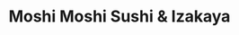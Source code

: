 ---
layout: place
title: "Moshi Moshi Sushi & Izakaya"
permalink: /washington/seattle/moshi-moshi-sushi-izakaya.html
stateAbbr: WA
stateName: Washington
cityName: Seattle
seo:
  name: "Moshi Moshi Sushi & Izakaya"
  type: Restaurant
  links: http://www.moshimoshiseattle.com/
description: "Moshi Moshi Sushi & Izakaya serves delicious sushi in Seattle, Washington. Try fresh Japanese dishes for a great dining experience. "
place_id: ChIJExxdWsYVkFQR4LcgpT7JVBg
photos:
  - name: >-
      places/ChIJExxdWsYVkFQR4LcgpT7JVBg/photos/AeeoHcJaKJ70vT43KXhtl9Is5mmxzv3TX2-Jz1gzKSVN1EYPf94Dch7X6AazZk8n8r9cfXHH65Zvdbx_WbHf7PLuCwFQT9NAR5x7eeJ8hbATYXFbOaCB3DTHDJDxmKMw7tqsMYpUId_ABpO9n2UG8WL_l8Oh56HAGUBmr7h0WasEShXwOJcv3DMfVVOCX-jGtAJsDVp8RdxaXmDI720k1qnOXB5c8s-Rx9Psl-DP-X5FfJ1rPUaoNuNuSHLEUkpECBRoX-Kcu6WBe90jAA70KstLYOjMqzyoOyyPkxtsdqqGetclnSOzGHi22CMtRKG4jQYXquqwrM3rA0lpSPX_WPrajBPmytz9IAna0MrISCF0iWBZFTaLRzxlhxDkhWhDBL2rtDp9sSeZSkfFt09KwA79DTAeI-zkcSe0lRe1bmMJhwbdA3E
    widthPx: 4032
    heightPx: 3024
    authorAttributions:
      - displayName: Jill L.
        uri: https://maps.google.com/maps/contrib/116710797366001839069
        photoUri: >-
          https://lh3.googleusercontent.com/a-/ALV-UjXD_o6wB3vYy7SeJ71fvNPJ2e-PLxIQlMhZHjkuvwTjJIXgshqA=s100-p-k-no-mo
    flagContentUri: >-
      https://www.google.com/local/imagery/report/?cb_client=maps_api_places.places_api&image_key=!1e10!2sCIHM0ogKEICAgICh4vS1-wE&hl=en-US
    googleMapsUri: >-
      https://www.google.com/maps/place//data=!3m4!1e2!3m2!1sCIHM0ogKEICAgICh4vS1-wE!2e10!4m2!3m1!1s0x549015c65a5d1c13:0x1854c93ea520b7e0
  - name: >-
      places/ChIJExxdWsYVkFQR4LcgpT7JVBg/photos/AeeoHcL02_IYAaJQ7sKfJEnIgCTmW1-xmOCTay9ganztsyRIU_gnwPLx2LCO9qcgC4EuEvoDlQ6bEf9GAwqkftYjos60xB_GSPVZVYQQQda5rnkJHBDZXI3zUWi_KWt6JY5rGKhYPP0M_RmTGfTvA59aaSYU4HmGEAkJuKxPWVO8IFZfvVh92hJJ5T7NbNqFCYZXKHKXJw0o1Uk0eBJaR6a2eDbyxX6vjQNCpwWPskBu32skoNrfDLlNdJt4YlKYOvFVs5qELv1D1G2_MuN4Z51CpNgl1fy0yKN_NmS5R3NYI4eySpNM5FmHbOKVfGXYd6qSVMgzykf9Omd3VYKJTGJkxU5EAStquG3EXtoZVME7FIedfeBQZ5pUNyYU0VFNn1DCtoLyU12oHJyyKUOj22CG5_XCGvqDdSu3czZ77urk3wu4u6XS
    widthPx: 3669
    heightPx: 2594
    authorAttributions:
      - displayName: Scott Moore
        uri: https://maps.google.com/maps/contrib/113303804247916677567
        photoUri: >-
          https://lh3.googleusercontent.com/a-/ALV-UjWuHIkzG1To6P8G6ktJQaUCCblC_zMPxXjm0HY8lNP2Oz4OWSjb=s100-p-k-no-mo
    flagContentUri: >-
      https://www.google.com/local/imagery/report/?cb_client=maps_api_places.places_api&image_key=!1e10!2sCIHM0ogKEICAgICTs8eBpgE&hl=en-US
    googleMapsUri: >-
      https://www.google.com/maps/place//data=!3m4!1e2!3m2!1sCIHM0ogKEICAgICTs8eBpgE!2e10!4m2!3m1!1s0x549015c65a5d1c13:0x1854c93ea520b7e0
  - name: >-
      places/ChIJExxdWsYVkFQR4LcgpT7JVBg/photos/AeeoHcKJXo-IYJjF6gCZ9DJOgJsJM5TtDoGbMdudyqJwpXexUXn9_jQ8hCn1tp4gH2mjCfx85ZWbbbXHIp2jYrSeDLlU7MyPqGm9_yF9qGeir81Lj40qyiRbxfY9dslgBSJmz_GaHlfKJvzxlmJ7t8evGDKokXtw0WLXKhjIwQQvqYXiPqonyoEStyL8ziO6lWqQscP-Tqrd0fAY3Hfo7Zvbo7vG-NtXHRfCTmruwQdVCvYGAoz-L-tAB5edqiD785TOc8isZdXwzPa7Vg_lV500Q6mgxtdRLuf9Aj65rvHIdAfsMCLILbhDpO9OoaQGDFrLB-4gWFR0UQP54nGQnS-ZhR-kiG__A1v8I3wVrWC-eD-1bn-GWWxIINK_TwymMd-xVauFGe2fLdERd5bZkfmMB2dnA2D785uK9IGPyuR-WoeSPA
    widthPx: 4800
    heightPx: 3600
    authorAttributions:
      - displayName: Alena Z
        uri: https://maps.google.com/maps/contrib/103240778358278252237
        photoUri: >-
          https://lh3.googleusercontent.com/a-/ALV-UjXg_msKJyZ8WyZzZI9XY-jOEDZgyrxJLqryLZEbmmQZQC6kRnqqhg=s100-p-k-no-mo
    flagContentUri: >-
      https://www.google.com/local/imagery/report/?cb_client=maps_api_places.places_api&image_key=!1e10!2sCIHM0ogKEICAgIC71_j2HA&hl=en-US
    googleMapsUri: >-
      https://www.google.com/maps/place//data=!3m4!1e2!3m2!1sCIHM0ogKEICAgIC71_j2HA!2e10!4m2!3m1!1s0x549015c65a5d1c13:0x1854c93ea520b7e0
  - name: >-
      places/ChIJExxdWsYVkFQR4LcgpT7JVBg/photos/AeeoHcLUQIZdLruK2j7_oWMxDDsbnUvGbY6z1_IpOoY5meXIKckXZzIx6O9nGFinUJ_-ci49-7seX-MIjNdpALRgoAgYXSmc543agK2-MKm99BqRBrkhhGiPhKMC9LT9-X5Qm79F9AVi8iufHDk6QeNzXo9-W-dw7vB2wQuDxZMlQZrWFEfaXB8t5Jnbqz84D-3BCm2Wg4EKzfA37lyRSj1LXNbbxusv7JrR95bnj6e5w95D-zViRoXjWIDDVj0cVua0_r3_awfrT29auoq7A42C6h_ELn4YObouhbxFEl5p5qIyt4DjwlLNdJ2CtahHW8g8JdYv_liPU91lOfy19K0xAyy7TKJ8JszQMratKgG9T7xKnQDvDEC4bMuXJs4wICFUALzHU9bJOebNiOvdR8ZZOHcQOvcQJSdLccxP8rFIzVBkeg
    widthPx: 3827
    heightPx: 2870
    authorAttributions:
      - displayName: Jason Chan
        uri: https://maps.google.com/maps/contrib/100646748096938948035
        photoUri: >-
          https://lh3.googleusercontent.com/a-/ALV-UjXVMt10zPsV1f0mNdih8CNuh1RqVvU8HB7XYXCuQVoS6Ui4KwwmSw=s100-p-k-no-mo
    flagContentUri: >-
      https://www.google.com/local/imagery/report/?cb_client=maps_api_places.places_api&image_key=!1e10!2sCIHM0ogKEICAgIDO49iaDQ&hl=en-US
    googleMapsUri: >-
      https://www.google.com/maps/place//data=!3m4!1e2!3m2!1sCIHM0ogKEICAgIDO49iaDQ!2e10!4m2!3m1!1s0x549015c65a5d1c13:0x1854c93ea520b7e0
  - name: >-
      places/ChIJExxdWsYVkFQR4LcgpT7JVBg/photos/AeeoHcJS6FZkOCsyR8g2SBLMrAS4pLJCj_qI8XPH_cER9XFVwh6K3CS--rMc4PS9b-5-NOj1zucX4GSpo7rKEBZHtemBxS_yGyzRTbP6bFFWR-AXVEGWQvGdmYf8TYb1Y_8YaLQAvVX4brGeu9GU9v2sSvtDrycdx8WypZy0gRK_kpHPKTSkSCYyHVHarqxDQIHJHwhduomh721uaDPfzPmGZUIwzTuNAg5QGvtjLtRk9TO9atzqFldvXItiCl3bdeCYKb966vB7jTqUVR8NZPShqf4Txlal-4sqNnOVzYZdhqSgHrz8Hm0DHMy8W5S670JHuyRSThF4tIjQbHf21En2-Drq0b9eXlP5se74hNPv1Kl41RKdBQ_jkIAFwB8osqt1On2UWL78LUcUfXes3F6pxu1Fvvrs75qmLomvrHwChtSmRQ
    widthPx: 3600
    heightPx: 4800
    authorAttributions:
      - displayName: Lauren Forster
        uri: https://maps.google.com/maps/contrib/113541684466930939517
        photoUri: >-
          https://lh3.googleusercontent.com/a/ACg8ocJvSFr6P533ZxPUXwRjCbAVIzi-O_G51sSQE-ErsjjUhyg2TJg=s100-p-k-no-mo
    flagContentUri: >-
      https://www.google.com/local/imagery/report/?cb_client=maps_api_places.places_api&image_key=!1e10!2sCIHM0ogKEICAgMDg3PjpLw&hl=en-US
    googleMapsUri: >-
      https://www.google.com/maps/place//data=!3m4!1e2!3m2!1sCIHM0ogKEICAgMDg3PjpLw!2e10!4m2!3m1!1s0x549015c65a5d1c13:0x1854c93ea520b7e0
  - name: >-
      places/ChIJExxdWsYVkFQR4LcgpT7JVBg/photos/AeeoHcLwJYuRnd_0Mj-aOmmX7vAzSYHmR82XcR5vOG_dpJ4OMHTH5ync6U1AjNkrUbl9uPnJiBRwbjr3lyT3hDGcsN0dpjbG33oRH_X5vDYslS-D5NkLTl9NAr4WyOJiPnx5i-uCV-7-GNwCvc0XNVaNiNVhGjd6nK_2rlsxqgfv4dieQtMOaM2erDuDbQWKozR9uFpNH_80nDgo30xqtU26077f1IK07-EEww6K8wv1bPZXWPrUaiBnCSrodT4GCssSBmPkonsBhYIwXCtm1LbfEw9q3OJJ42AmU3Hz0U2DKRhSTZoOVXSH8aMoagdQRSCXTDu_cqFQVDhg7GwYdXPW_V-Yqh1tKu3KQPb8hcwdLICWBUsPDE2YTlBD5gehRGOyWmAd7NaRlPLgrljkuKlCdHiw-J_K1o57AiHdI_OJs2KNtw
    widthPx: 4032
    heightPx: 3024
    authorAttributions:
      - displayName: Jason Chan
        uri: https://maps.google.com/maps/contrib/100646748096938948035
        photoUri: >-
          https://lh3.googleusercontent.com/a-/ALV-UjXVMt10zPsV1f0mNdih8CNuh1RqVvU8HB7XYXCuQVoS6Ui4KwwmSw=s100-p-k-no-mo
    flagContentUri: >-
      https://www.google.com/local/imagery/report/?cb_client=maps_api_places.places_api&image_key=!1e10!2sCIHM0ogKEICAgIDL_aiYMQ&hl=en-US
    googleMapsUri: >-
      https://www.google.com/maps/place//data=!3m4!1e2!3m2!1sCIHM0ogKEICAgIDL_aiYMQ!2e10!4m2!3m1!1s0x549015c65a5d1c13:0x1854c93ea520b7e0
  - name: >-
      places/ChIJExxdWsYVkFQR4LcgpT7JVBg/photos/AeeoHcIDYDydrV1_MD8sGGCIFjZPbqKgflf0XeJsJeMvRUvOixqXkUEa274X7Mwhm5kT1vjmgAC-kRjZQXJn8E3hkgpg7Q6l-Rh1Eqo7XBkux0-dnuiJq_LiSyYS6UEEGs5cpHE2Uq871njtsu1N_e4UmR7GK0237i-DqsDqfFmcPetDpcXA3UzB9nOMfyX3erBkpHdaaGRjFLWcKCtRb74X7QfzL40fqIcDTeAoDia87M0Eg_tUuY4cQDFtA6BwPfaZIGWaSnK3mkP9MT93l0J9RUaMQpoy2ZGps86Vz5JPhXbJty61q55ZSGrnEDRWZIBPIUbOX5v6L2bvM8ndlal95VkYEgTs4QzQaxj2SnjwDDy5_9rAShg-e6aJslUHO2pw4MpOehqKqcz5_IOFZW5ZCZPMh8xYtptiLoDvbQjHqdJGK4uv
    widthPx: 3024
    heightPx: 4032
    authorAttributions:
      - displayName: Jesse A.
        uri: https://maps.google.com/maps/contrib/106475015141353739689
        photoUri: >-
          https://lh3.googleusercontent.com/a/ACg8ocKi2h3ArqgU_TYCKhB265HkgDHtTiZdy-WZwZpaips_tWOYQIIZ=s100-p-k-no-mo
    flagContentUri: >-
      https://www.google.com/local/imagery/report/?cb_client=maps_api_places.places_api&image_key=!1e10!2sCIHM0ogKEICAgIDvkOHJ0gE&hl=en-US
    googleMapsUri: >-
      https://www.google.com/maps/place//data=!3m4!1e2!3m2!1sCIHM0ogKEICAgIDvkOHJ0gE!2e10!4m2!3m1!1s0x549015c65a5d1c13:0x1854c93ea520b7e0
  - name: >-
      places/ChIJExxdWsYVkFQR4LcgpT7JVBg/photos/AeeoHcKzNKdBYV0yG6gyoxXmWuFZjdH-0WsUZLAxd5_Gz_lv3rBzbYH-hWLVW7vpIZxrh1TUOfJWwFz936dup6_SdCxnhQppV3M1lV-QPjHiVrghz9lGIzQtPEoptHw9WOiGeYIuj7glgn6V6kBxXoBAt1m_PwakK3fHqcJNDFBuiZufWZV0pNQ-SWVtMEZX32f3bWvKK9hW8NPm5r4UzjehLJeqiYkdD7NlNXRLn6IArVLTp52_cMXgIanSEeF_VEXzQx3DB6-gtAqnrm2B10xoB-YVcHsrmepLmpcbzPSjlPFHBtZgh3k-sX-RH51fzx1lSDhcvm_0ImOByUg0YVOITXLd5tSrhtcDV3gU7vM0YyRMWH-G-xqyxkpsWKMQhirlshu6K8mnMOiuoM1gRTXsT6cOOtXq_Kp3nP6TnLcEbJuymvit
    widthPx: 4032
    heightPx: 3024
    authorAttributions:
      - displayName: Alena Z
        uri: https://maps.google.com/maps/contrib/103240778358278252237
        photoUri: >-
          https://lh3.googleusercontent.com/a-/ALV-UjXg_msKJyZ8WyZzZI9XY-jOEDZgyrxJLqryLZEbmmQZQC6kRnqqhg=s100-p-k-no-mo
    flagContentUri: >-
      https://www.google.com/local/imagery/report/?cb_client=maps_api_places.places_api&image_key=!1e10!2sCIHM0ogKEICAgIC71_j27AE&hl=en-US
    googleMapsUri: >-
      https://www.google.com/maps/place//data=!3m4!1e2!3m2!1sCIHM0ogKEICAgIC71_j27AE!2e10!4m2!3m1!1s0x549015c65a5d1c13:0x1854c93ea520b7e0
  - name: >-
      places/ChIJExxdWsYVkFQR4LcgpT7JVBg/photos/AeeoHcJNMm0Fg6n9M-3oZu9kox43FYqXqQ1nTt_5MIfMKCBghvGaMNa9gKblUl7a5AGJDvSnP_qadiz1ozUqM-CkfdBSZh0hzKYFAXdJFXtRFl8QIH5YjFLU_2HTY30M-G_lYP-BTS5bJsNTIgnCZ5Z40dht-8mgnrVQIaGcW1YZyl5WBgjj1JbTZyhkc1xSSMkLshyKNbd31RqCCtYcnmkeFHoxR6vKef11W0RNGKfLdUjErqsTIY8ZEbrkyZj3Iw0V0mYX0gOo1dhR-0hhvp2dELhfC0PHZMBfU68HH5x5N5ZZl4qWUBHiEaGLh_0xlOPIN8hx8bKQKMZhek-w3sUHsYGWtCARPNYoNJtR3kn-Xevw1XI5FxXHT072M39DRe2G_yyqIrdDmcwVYb47ugzSKw-3BAxMyNHruzoZ7CeQG56rWg
    widthPx: 3024
    heightPx: 4032
    authorAttributions:
      - displayName: Tristan Ingold
        uri: https://maps.google.com/maps/contrib/103192069261527640805
        photoUri: >-
          https://lh3.googleusercontent.com/a-/ALV-UjXg5XFHjJsC0bhk52hsYUvlOmLvaXf9KsKobwebxyWw-geiL8de=s100-p-k-no-mo
    flagContentUri: >-
      https://www.google.com/local/imagery/report/?cb_client=maps_api_places.places_api&image_key=!1e10!2sCIHM0ogKEICAgICT0tuwPw&hl=en-US
    googleMapsUri: >-
      https://www.google.com/maps/place//data=!3m4!1e2!3m2!1sCIHM0ogKEICAgICT0tuwPw!2e10!4m2!3m1!1s0x549015c65a5d1c13:0x1854c93ea520b7e0
  - name: >-
      places/ChIJExxdWsYVkFQR4LcgpT7JVBg/photos/AeeoHcKtVsii7ld4klU-tayhrRD4KVYLWc6qhRu3XZIs6WE81yNc24Ek05ux7vlZaog60T-4eb2bADMfeWRlH4hKW4TuGYP1-rW9T0M8eK301mXXTxL51b1pS4X2u3-3ShF6u_XX_yuQ7RfhjucJ0tiMV2D1b8Kba6hfiQLBolr9Ej4XIkSywIvrVSr75WeWcrF37pfULayfaWAnXkGgzqwYfKvqa6q-cGpLuWt28XgufjFHSrN9KvjIf2thRNVws4SVbb7FwmMKXP2BsCPfvevC8TjDcv1TR9RTjlcJt2vbHiISAr3f_BwATw7f82yaAPQENFNFMVsGF4ZzcFjfW-UskwVIEgrqGAdMJ_HlpRGjUnHfbZVARKr3GIO7_XSbPGfo_ZGdMDDRAqYmEfz4ZtKv5GY0HLucnb9C9T9HbrCEWEuSRmgf
    widthPx: 3024
    heightPx: 4032
    authorAttributions:
      - displayName: Kaela Jiron
        uri: https://maps.google.com/maps/contrib/110414681577138716033
        photoUri: >-
          https://lh3.googleusercontent.com/a-/ALV-UjUzyORQ5UUaPnGfKDcyD5ZgFp5hGoNkyLK5bsCFPVtuyRgQsY-I=s100-p-k-no-mo
    flagContentUri: >-
      https://www.google.com/local/imagery/report/?cb_client=maps_api_places.places_api&image_key=!1e10!2sCIHM0ogKEICAgIDDytyJrAE&hl=en-US
    googleMapsUri: >-
      https://www.google.com/maps/place//data=!3m4!1e2!3m2!1sCIHM0ogKEICAgIDDytyJrAE!2e10!4m2!3m1!1s0x549015c65a5d1c13:0x1854c93ea520b7e0
address: 5324 Ballard Ave NW, Seattle, WA 98107, USA
street: 5324 Ballard Ave NW
city: Seattle
state: WA
zip: '98107'
country: USA
neighborhood: Adams
latitude: '47.667070'
longitude: '-122.383683'
accessibility_options:
  wheelchairAccessibleEntrance: true
  wheelchairAccessibleRestroom: true
  wheelchairAccessibleSeating: true
business_status: OPERATIONAL
name: Moshi Moshi Sushi & Izakaya
google_maps_links:
  directionsUri: >-
    https://www.google.com/maps/dir//''/data=!4m7!4m6!1m1!4e2!1m2!1m1!1s0x549015c65a5d1c13:0x1854c93ea520b7e0!3e0
  placeUri: https://maps.google.com/?cid=1753247425849505760
  writeAReviewUri: >-
    https://www.google.com/maps/place//data=!4m3!3m2!1s0x549015c65a5d1c13:0x1854c93ea520b7e0!12e1
  reviewsUri: >-
    https://www.google.com/maps/place//data=!4m4!3m3!1s0x549015c65a5d1c13:0x1854c93ea520b7e0!9m1!1b1
  photosUri: >-
    https://www.google.com/maps/place//data=!4m3!3m2!1s0x549015c65a5d1c13:0x1854c93ea520b7e0!10e5
primary_type: Japanese Restaurant
opening_hours:
  regular:
    - 'Monday: 4:00 – 9:00 PM'
    - 'Tuesday: 4:00 – 9:00 PM'
    - 'Wednesday: 4:00 – 9:00 PM'
    - 'Thursday: 4:00 – 9:00 PM'
    - 'Friday: 12:00 – 3:00 PM, 5:00 – 10:30 PM'
    - 'Saturday: 12:00 – 3:00 PM, 5:00 – 10:30 PM'
    - 'Sunday: 2:00 – 9:00 PM'
  current:
    - 'Monday: 4:00 – 9:00 PM'
    - 'Tuesday: 4:00 – 9:00 PM'
    - 'Wednesday: 4:00 – 9:00 PM'
    - 'Thursday: 4:00 – 9:00 PM'
    - 'Friday: 12:00 – 3:00 PM, 5:00 – 10:30 PM'
    - 'Saturday: 12:00 – 3:00 PM, 5:00 – 10:30 PM'
    - 'Sunday: 2:00 – 9:00 PM'
secondary_opening_hours:
  regular:
    weekdayDescriptions: null
    type: null
  current:
    weekdayDescriptions: null
    type: null
phone: (206) 971-7424
price_level: PRICE_LEVEL_MODERATE
price_range: $30 &ndash; $50
rating: '4.4'
rating_count: 0
website: http://www.moshimoshiseattle.com/
reviews: null
parking_options: null
payment_options: null
allow_dogs: null
curbside_pickup: null
delivery: null
dine_in: null
good_for_children: null
good_for_groups: null
good_for_sports: null
live_music: null
menu_for_children: null
outdoor_seating: null
reservable: null
restroom: null
serves_beer: null
serves_breakfast: null
serves_brunch: null
serves_cocktails: null
serves_coffee: null
serves_dinner: null
serves_dessert: null
serves_lunch: null
serves_vegetarian_food: null
serves_wine: null
takeout: null
update_category: essentials
summary: null

---